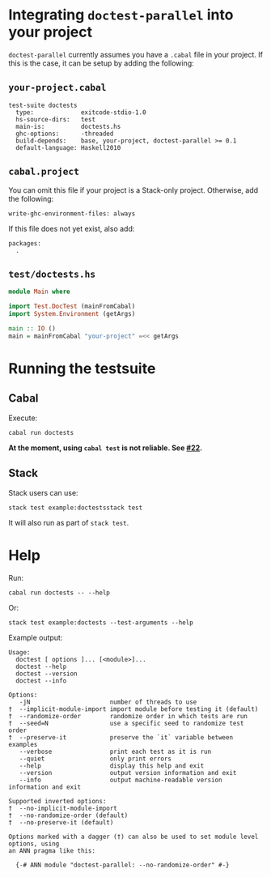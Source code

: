 # Integrating `doctest-parallel` into your project
`doctest-parallel` currently assumes you have a `.cabal` file in your project. If this is the case, it can be setup by adding the following:

## `your-project.cabal`
```
test-suite doctests
  type:             exitcode-stdio-1.0
  hs-source-dirs:   test
  main-is:          doctests.hs
  ghc-options:      -threaded
  build-depends:    base, your-project, doctest-parallel >= 0.1
  default-language: Haskell2010
```

## `cabal.project`
You can omit this file if your project is a Stack-only project. Otherwise, add the following:

```
write-ghc-environment-files: always
```

If this file does not yet exist, also add:

```
packages:
  .
```

## `test/doctests.hs`
```haskell
module Main where

import Test.DocTest (mainFromCabal)
import System.Environment (getArgs)

main :: IO ()
main = mainFromCabal "your-project" =<< getArgs
```

# Running the testsuite

## Cabal
Execute:

```
cabal run doctests
```

**At the moment, using `cabal test` is not reliable. See [#22](https://github.com/martijnbastiaan/doctest-parallel/issues/22).**

## Stack
Stack users can use:

```
stack test example:doctestsstack test
```

It will also run as part of `stack test`.

# Help
Run:

```
cabal run doctests -- --help
```

Or:

```
stack test example:doctests --test-arguments --help
```

Example output:

```
Usage:
  doctest [ options ]... [<module>]...
  doctest --help
  doctest --version
  doctest --info

Options:
   -jN                      number of threads to use
†  --implicit-module-import import module before testing it (default)
†  --randomize-order        randomize order in which tests are run
†  --seed=N                 use a specific seed to randomize test order
†  --preserve-it            preserve the `it` variable between examples
   --verbose                print each test as it is run
   --quiet                  only print errors
   --help                   display this help and exit
   --version                output version information and exit
   --info                   output machine-readable version information and exit

Supported inverted options:
†  --no-implicit-module-import
†  --no-randomize-order (default)
†  --no-preserve-it (default)

Options marked with a dagger (†) can also be used to set module level options, using
an ANN pragma like this:

  {-# ANN module "doctest-parallel: --no-randomize-order" #-}

```
